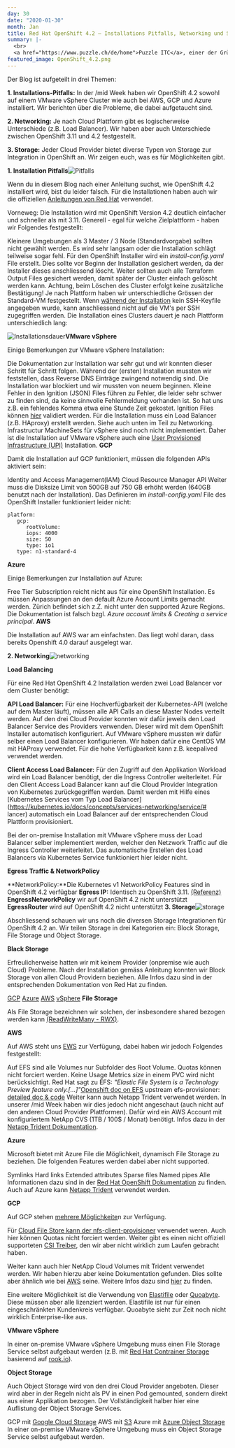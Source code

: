 ```yaml
---
day: 30
date: "2020-01-30"
month: Jan
title: Red Hat OpenShift 4.2 – Installations Pitfalls, Networking und Storage
summary: |-
  <br>
  <a href="https://www.puzzle.ch/de/home">Puzzle ITC</a>, einer der Gründerfirmen von APPUiO, hat eine Woche genutzt, um ihr Wissen rund um OpenShift 4.2 zu vertiefen. In der sogenannten  <a href="https://www.puzzle.ch/de/blog/articles/2020/01/15/mid-week">/mid Week</a> erzielten die Members spannende Erkenntnisse bei der Installation, Networking und Storage.</a>
featured_image: OpenShift_4.2.png
---
```

Der Blog ist aufgeteilt in drei Themen:

**1. Installations-Pitfalls:** In der /mid Week haben wir OpenShift 4.2 sowohl auf einem VMware vSphere Cluster wie auch bei AWS, GCP und Azure installiert. Wir berichten über die Probleme, die dabei aufgetaucht sind.

**2. Networking:** Je nach Cloud Plattform gibt es logischerweise Unterschiede (z.B. Load Balancer). Wir haben aber auch Unterschiede zwischen OpenShift 3.11 und 4.2 festgestellt.

**3. Storage:** Jeder Cloud Provider bietet diverse Typen von Storage zur Integration in OpenShift an. Wir zeigen euch, was es für Möglichkeiten gibt.

**1. Installation Pitfalls**![Pitfalls](Pitfalls.jpg)

Wenn du in diesem Blog nach einer Anleitung suchst, wie OpenShift 4.2 installiert wird, bist du leider falsch. Für die Installationen haben auch wir die offiziellen [Anleitungen von Red Hat](https://docs.openshift.com/container-platform/4.2/welcome/index.html) verwendet.

Vorneweg: Die Installation wird mit OpenShift Version 4.2 deutlich einfacher und schneller als mit 3.11. Generell - egal für welche Zielplattform - haben wir Folgendes festgestellt:

Kleinere Umgebungen als 3 Master / 3 Node (Standardvorgabe) sollten nicht gewählt werden. Es wird sehr langsam oder die Installation schlägt teilweise sogar fehl. 
Für den OpenShift Installer wird ein _install-config.yaml_ File erstellt. Dies sollte vor Beginn der Installation gesichert werden, da der Installer dieses anschliessend löscht.
Weiter sollten auch alle Terraform Output Files gesichert werden, damit später der Cluster einfach gelöscht werden kann. Achtung, beim Löschen des Cluster erfolgt keine zusätzliche Bestätigung!
Je nach Plattform haben wir unterschiedliche Grössen der Standard-VM festgestellt.
Wenn [während der Installation](https://docs.openshift.com/container-platform/4.2/installing/installing_aws/installing-aws-customizations.html#ssh-agent-using_install-customizations-cloud) kein SSH-Keyfile angegeben wurde, kann anschliessend nicht auf die VM's per SSH zugegriffen werden.
Die Installation eines Clusters dauert je nach Plattform unterschiedlich lang:

![Installationsdauer](Installationsdauer.png)**VMware vSphere**

Einige Bemerkungen zur VMware vSphere Installation:

Die Dokumentation zur Installation war sehr gut und wir konnten dieser Schritt für Schritt folgen.
Während der (ersten) Installation mussten wir feststellen, dass Reverse DNS Einträge zwingend notwendig sind. Die Installation war blockiert und wir mussten von neuem beginnen.
Kleine Fehler in den Ignition (JSON) Files führen zu Fehler, die leider sehr schwer zu finden sind, da keine sinnvolle Fehlermeldung vorhanden ist. So hat uns z.B. ein fehlendes Komma etwa eine Stunde Zeit gekostet. Ignition Files können [hier](https://coreos.com/validate/) validiert werden.
Für die Installation muss ein Load Balancer (z.B. HAproxy) erstellt werden. Siehe auch unten im Teil zu Networking.
Infrastructur MachineSets für vSphere sind noch nicht implementiert. Daher ist die Installation auf VMware vSphere auch eine [User Provisioned Infrastructure (UPI)](https://blog.openshift.com/openshift-4-install-experience/) Installation.
**GCP**

Damit die Installation auf GCP funktioniert, müssen die folgenden APIs aktiviert sein:

Identity and Access Management(IAM)
Cloud Resource Manager API
Weiter muss die Disksize Limit von 500GB auf 750 GB erhöht werden (640GB benutzt nach der Installation). Das Definieren im _install-config.yaml_ File des OpenShift Installer funktioniert leider nicht:

```
platform:
   gcp:
      rootVolume:
      iops: 4000
      size: 50
      type: io1
   type: n1-standard-4
```

**Azure**

Einige Bemerkungen zur Installation auf Azure:

Free Tier Subscription reicht nicht aus für eine OpenShift Installation.
Es müssen Anpassungen an den default Azure Account Limits gemacht werden.
Zürich befindet sich z.Z. nicht unter den supported Azure Regions.
Die Dokumentation ist falsch bzgl. _Azure account limits & Creating a service principal_.
**AWS**

Die Installation auf AWS war am einfachsten. Das liegt wohl daran, dass bereits Openshift 4.0 darauf ausgelegt war.

**2. Networking**![networking](networking.png)

**Load Balancing**

Für eine Red Hat OpenShift 4.2 Installation werden zwei Load Balancer vor dem Cluster benötigt:

**API Load Balancer:** Für eine Hochverfügbarkeit der Kubernetes-API (welche auf dem Master läuft), müssen alle API Calls an diese Master Nodes verteilt werden.
Auf den drei Cloud Provider konnten wir dafür jeweils den Load Balancer Service des Providers verwenden. Dieser wird mit dem OpenShift Installer automatisch konfiguriert. Auf VMware vSphere mussten wir dafür selber einen Load Balancer konfigurieren. Wir haben dafür eine CentOS VM mit HAProxy verwendet. Für die hohe Verfügbarkeit kann z.B. keepalived verwendet werden.

**Client Access Load Balancer:** Für den Zugriff auf den Applikation Workload wird ein Load Balancer benötigt, der die Ingress Controller weiterleitet.
Für den Client Access Load Balancer kann auf die Cloud Provider Integration von Kubernetes zurückgegriffen werden. Damit werden mit Hilfe eines [Kubernetes Services vom Typ Load Balancer](https://kubernetes.io/docs/concepts/services-networking/service/#
lancer) automatisch ein Load Balancer auf der entsprechenden Cloud Plattform provisioniert.

Bei der on-premise Installation mit VMware vSphere muss der Load Balancer selber implementiert werden, welcher den Netzwork Traffic auf die Ingress Controller weiterleitet. Das automatische Erstellen des Load Balancers via Kubernetes Service funktioniert hier leider nicht.

**Egress Traffic & NetworkPolicy**

**NetworkPolicy:**Die Kubernetes v1 NetworkPolicy Features sind in OpenShift 4.2 verfügbar
**Egress IP:** Identisch zu OpenShift 3.11. [(Referenz)](https://docs.openshift.com/container-platform/4.2/networking/openshift-sdn/assigning-egress-ips.html)
**EngressNetworkPolicy** wir auf OpenShift 4.2 nicht unterstützt 
**EgressRouter** wird auf OpenShift 4.2 nicht unterstützt 
**3. Storage**![storage](storage.jpg)

Abschliessend schauen wir uns noch die diversen Storage Integrationen für OpenShift 4.2 an. Wir teilen Storage in drei Kategorien ein: Block Storage, File Storage und Object Storage.

**Black Storage**

Erfreulicherweise hatten wir mit keinem Provider (onpremise wie auch Cloud) Probleme. Nach der Installation gemäss Anleitung konnten wir Block Storage von allen Cloud Providern beziehen. Alle Infos dazu sind in der entsprechenden Dokumentation von Red Hat zu finden.

[GCP](https://docs.openshift.com/container-platform/4.2/storage/persistent-storage/persistent-storage-gce.html)
[Azure](https://docs.openshift.com/container-platform/4.2/storage/persistent-storage/persistent-storage-azure.html)
[AWS](https://docs.openshift.com/container-platform/4.2/storage/persistent-storage/persistent-storage-aws.html)
[vSphere](https://docs.openshift.com/container-platform/4.2/storage/persistent-storage/persistent-storage-vsphere.html)
**File Storage**

Als File Storage bezeichnen wir solchen, der insbesondere shared bezogen werden kann [(ReadWriteMany - RWX)](https://kubernetes.io/docs/concepts/storage/persistent-volumes/#access-modes").

**AWS**

Auf AWS steht uns [EWS](https://aws.amazon.com/efs/) zur Verfügung, dabei haben wir jedoch Folgendes festgestellt:

Auf EFS sind alle Volumes nur Subfolder des Root Volume.
Quotas können nicht forciert werden.
Keine Usage Metrics
_size_ in einem PVC wird nicht berücksichtigt.
Red Hat sagt zu EFS: _"Elastic File System is a Technology Preview feature only.[...]"_[Openshift doc on EFS](https://docs.openshift.com/container-platform/4.2/storage/persistent-storage/persistent-storage-efs.html)
upstream efs-provisioner: [detailed doc & code](https://github.com/kubernetes-incubator/external-storage/tree/master/aws/efs)
Weiter kann auch Netapp Trident verwendet werden. In unserer /mid Week haben wir dies jedoch nicht angeschaut (auch nicht auf den anderen Cloud Provider Plattformen). Dafür wird ein AWS Account mit konfiguriertem NetApp CVS (1TB / 100$ / Monat) benötigt. Infos dazu in der [Netapp Trident Dokumentation](https://netapp-trident.readthedocs.io/en/stable-v19.07/kubernetes/operations/tasks/backends/cvs_aws.html).

**Azure**

Microsoft bietet mit Azure File die Möglichkeit, dynamisch File Storage zu beziehen. Die folgenden Features werden dabei aber nicht supported.

Symlinks
Hard links
Extended attributes
Sparse files
Named pipes
Alle Informationen dazu sind in der [Red Hat OpenShift Dokumentation](https://docs.openshift.com/container-platform/4.2/storage/dynamic-provisioning.html#azure-disk-definition_dynamic-provisioning) zu finden. Auch auf Azure kann [Netapp Trident](https://netapp-trident.readthedocs.io/en/stable-v19.07/kubernetes/operations/tasks/backends/anf.html) verwendet werden.

**GCP**

Auf GCP stehen [mehrere Möglichkeite](https://cloud.google.com/solutions/filers-on-compute-engine)n zur Verfügung.

Für [Cloud File Store kann der nfs-client-provisioner](https://cloud.google.com/community/tutorials/gke-filestore-dynamic-provisioning) verwendet weren. Auch hier können Quotas nicht forciert werden. Weiter gibt es einen nicht offiziell supporteten [CSI Treiber](https://github.com/kubernetes-sigs/gcp-filestore-csi-driver), den wir aber nicht wirklich zum Laufen gebracht haben.

Weiter kann auch hier NetApp Cloud Volumes mit Trident verwendet werden. Wir haben hierzu aber keine Dokumentation gefunden. Dies sollte aber ähnlich wie bei [AWS](https://netapp-trident.readthedocs.io/en/stable-v19.04/kubernetes/operations/tasks/backends/cvs_aws.html) seine. Weitere Infos dazu sind [hier](https://cloud.google.com/solutions/filers-on-compute-engine#netapp) zu finden.

Eine weitere Möglichkeit ist die Verwendung von [Elastifile](https://github.com/Elastifile/elastifile-provisioner) oder [Quoabyte](https://github.com/quobyte/quobyte-csi). Diese müssen aber alle lizenziert werden. Elastifile ist nur für einen eingeschränkten Kundenkreis verfügbar. Quoabyte sieht zur Zeit noch nicht wirklich Enterprise-like aus.

**VMware vSphere**

In einer on-premise VMware vSphere Umgebung muss einen File Storage Service selbst aufgebaut werden (z.B. mit [Red Hat Contrainer Storage](https://www.openshift.com/products/container-storage/) basierend auf [rook.io](https://rook.io/)).

**Object Storage**

Auch Object Storage wird von den drei Cloud Provider angeboten. Dieser wird aber in der Regeln nicht als PV in einen Pod gemounted, sondern direkt aus einer Applikation bezogen. Der Vollständigkeit halber hier eine Auflistung der Object Storage Services.

GCP mit [Google Cloud Storage](https://cloud.google.com/storage/)
AWS mit [S3](https://aws.amazon.com/s3/)
Azure mit [Azure Object Storage](https://azure.microsoft.com/en-us/services/storage/)
In einer on-premise VMware vSphere Umgebung muss ein Object Storage Service selbst aufgebaut werden.


